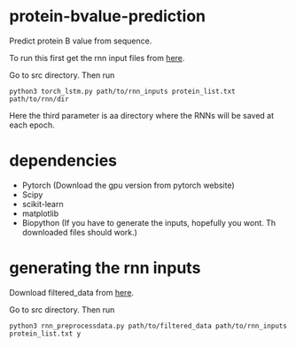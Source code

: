 # protein-bvalue-prediction
Predict protein B value from sequence.

To run this first get the rnn input files from [here](https://drive.google.com/open?id=1URxykv0RfgC3f0XJLteZrQ8lwTILgaZZ).

Go to src directory.
Then run

    python3 torch_lstm.py path/to/rnn_inputs protein_list.txt path/to/rnn/dir
    
Here the third parameter is aa directory where the RNNs will be saved at each epoch.


# dependencies
- Pytorch (Download the gpu version from pytorch website)
- Scipy
- scikit-learn
- matplotlib
- Biopython (If you have to generate the inputs, hopefully you wont. Th downloaded files should work.)

# generating the rnn inputs

Download filtered_data from [here](https://drive.google.com/open?id=1g-ma0oHXBayzkCyijQdbWhLXFc6SeiX8).

Go to src directory.
Then run

    python3 rnn_preprocessdata.py path/to/filtered_data path/to/rnn_inputs protein_list.txt y

